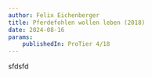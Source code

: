 ```yaml
---
author: Felix Eichenberger
title: Pferdefohlen wollen leben (2018)
date: 2024-08-16
params:
    publishedIn: ProTier 4/18
---
```


sfdsfd